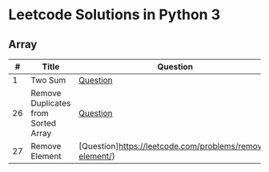 # Leetcode Solutions in Python 3

## Array
| # | Title | Question | Solution |
| - | ----- | -------- | -------- |
| 1 | Two Sum | [Question](https://leetcode.com/problems/two-sum/) | [Solution]()|
| 26 | Remove Duplicates from Sorted Array | [Question](https://leetcode.com/problems/remove-duplicates-from-sorted-array/) | [Solution]()|
| 27 | Remove Element | [Question]https://leetcode.com/problems/remove-element/) | [Solution]()|